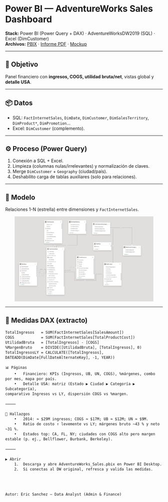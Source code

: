 # Power BI — AdventureWorks Sales Dashboard

**Stack:** Power BI (Power Query + DAX) · AdventureWorksDW2019 (SQL) · Excel (DimCustomer)  
**Archivos:** [PBIX](./AdventureWorks_Sales.pbix) · [Informe PDF](./docs/adventureworks.pdf) · [Mockup](./docs/mockup_adventureworks.pptx)

---

## 🎯 Objetivo
Panel financiero con **ingresos, COGS, utilidad bruta/net**, vistas global y **detalle USA**.

---

## 📦 Datos
- SQL: `FactInternetSales`, `DimDate`, `DimCustomer`, `DimSalesTerritory`, `DimProduct*`, `DimPromotion`…
- Excel: `DimCustomer` (complemento).

---

## ⚙️ Proceso (Power Query)
1. Conexión a SQL + Excel.
2. Limpieza (columnas nulas/irrelevantes) y normalización de claves.
3. Merge `DimCustomer` + `Geography` (ciudad/país).
4. Deshabilito carga de tablas auxiliares (solo para relaciones).

---

## 🧩 Modelo
Relaciones 1-N (estrella) entre dimensiones y `FactInternetSales`.  
<p align="center">
  <img src="img/diagrama.jpeg" alt="Modelo AdventureWorks" width="88%">
</p>

---

## 📐 Medidas DAX (extracto)
```DAX
TotalIngresos   = SUM(FactInternetSales[SalesAmount])
COGS            = SUM(FactInternetSales[TotalProductCost])
UtilidadBruta   = [TotalIngresos] - [COGS]
%MargenBruto    = DIVIDE([UtilidadBruta], [TotalIngresos], 0)
TotalIngresosLY = CALCULATE([TotalIngresos], DATEADD(DimDate[FullDateAlternateKey], -1, YEAR))

📊 Páginas
	•	Financiero: KPIs (Ingresos, UB, UN, COGS), %márgenes, combo por mes, mapa por país.
	•	Detalle USA: matriz (Estado ▶ Ciudad ▶ Categoría ▶ Subcategoría),
comparativo Ingresos vs LY, dispersión COGS vs %margen.

⸻

🔎 Hallazgos
	•	2014: ≈ $29M ingresos; COGS ≈ $17M; UB ≈ $12M; UN ≈ $9M.
	•	Ratio de costo ↑ levemente vs LY; márgenes bruto ~43 % y neto ~31 %.
	•	Estados top: CA, FL, NY; ciudades con COGS alto pero margen estable (p. ej., Bellflower, Burbank, Berkeley).

⸻

▶️ Abrir
	1.	Descarga y abre AdventureWorks_Sales.pbix en Power BI Desktop.
	2.	Si conectas al DW original, refresca y valida las medidas.




Autor: Eric Sanchez — Data Analyst (Admin & Finance)
